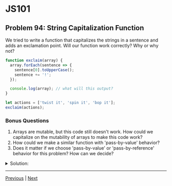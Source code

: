 # JS101
## Problem 94: String Capitalization Function

We tried to write a function that capitalizes the strings in a sentence and adds an exclamation point. Will our function work correctly? Why or why not?

```js
function exclaim(array) {
  array.forEach(sentence => {
    sentence[0].toUpperCase();
    sentence += '!';
  });

  console.log(array); // what will this output?
}

let actions = ['twist it', 'spin it', 'bop it'];
exclaim(actions);
```

### Bonus Questions
1. Arrays are mutable, but this code still doesn't work. How could we capitalize on the mutability of arrays to make this code work?
2. How could we make a similar function with 'pass-by-value' behavior?
3. Does it matter if we choose 'pass-by-value' or 'pass-by-reference' behavior for this problem? How can we decide?

<details>
<summary>Solution:</summary>

No, this function won't work correctly. It will output: `['twist it', 'spin it', 'bop it']` (unchanged).

**Problems:**

1. `sentence[0].toUpperCase()` creates a new string but doesn't assign it anywhere
2. `sentence += '!'` reassigns the local variable `sentence` (the parameter), but doesn't modify the array

**Explanation:**

Strings are immutable, so `toUpperCase()` returns a new string. The `+=` operator also creates a new string and reassigns the local `sentence` variable, but this doesn't affect the array elements. The array still contains the original strings.

**Bonus Questions:**

1. We could refactor to use array mutation:

```js
function exclaim(array) {
  array.forEach((sentence, idx) => {
    array[idx] = sentence[0].toUpperCase() + sentence.slice(1) + '!';
  });
  
  console.log(array);
}

let actions = ['twist it', 'spin it', 'bop it'];
exclaim(actions);
// ['Twist it!', 'Spin it!', 'Bop it!']
```

By using index assignment (`array[idx] = ...`), we mutate the array.

2. Pass-by-value behavior (returning new array):

```js
function exclaim(array) {
  return array.map(sentence => {
    return sentence[0].toUpperCase() + sentence.slice(1) + '!';
  });
}

let actions = ['twist it', 'spin it', 'bop it'];
let exclaimed = exclaim(actions);
console.log(exclaimed);  // ['Twist it!', 'Spin it!', 'Bop it!']
console.log(actions);     // ['twist it', 'spin it', 'bop it'] (unchanged)
```

3. Generally, pass-by-value behavior (non-mutating) is preferred because:
   - It's more predictable (original data preserved)
   - It's easier to test and debug
   - It avoids unintended side effects
   
   However, pass-by-reference (mutating) might be preferred if:
   - You want to save memory with very large arrays
   - The function's purpose is specifically to modify the existing data
   - You need to maintain the same array reference for other parts of your code
   
   For this problem, the non-mutating version is likely better unless you have a specific need to modify the original array.

</details>

---

[Previous](093.md) | [Next](095.md)

